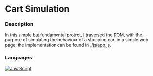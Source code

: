 # Cart Simulation

### Description

In this simple but fundamental project, I traversed the DOM, with the purpose of simulating the behaviour of a shopping cart in a simple web page; the implementation can be found in [./js/app.js](./js/app.js).

### Languages
[![JavaScript](https://img.shields.io/badge/JavaScript-F7DF1E?style=for-the-badge&logo=javascript&logoColor=white&labelColor=101010)]()